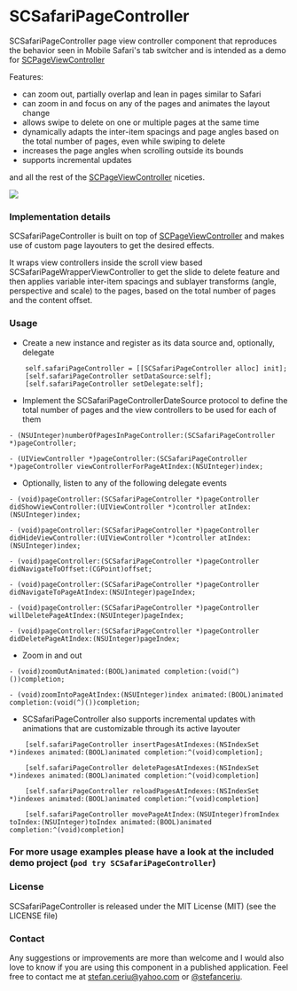 # SCSafariPageController


SCSafariPageController page view controller component that reproduces the behavior seen in Mobile Safari's tab switcher and is intended as a demo for [SCPageViewController](https://github.com/stefanceriu/SCPageViewController)

Features:

- can zoom out, partially overlap and lean in pages similar to Safari
- can zoom in and focus on any of the pages and animates the layout change
- allows swipe to delete on one or multiple pages at the same time
- dynamically adapts the inter-item spacings and page angles based on the total number of pages, even while swiping to delete
- increases the page angles when scrolling outside its bounds
- supports incremental updates

and all the rest of the [SCPageViewController](https://github.com/stefanceriu/SCPageViewController) niceties.


![](https://dl.dropboxusercontent.com/u/12748201/Recordings/SCSafariPageController/v1.0.0/SCSafariPageController%201.0.0.gif)

### Implementation details

SCSafariPageController is built on top of [SCPageViewController](https://github.com/stefanceriu/SCPageViewController) and makes use of custom page layouters to get the desired effects.

It wraps view controllers inside the scroll view based SCSafariPageWrapperViewController to get the slide to delete feature and then applies variable inter-item spacings and sublayer transforms (angle, perspective and scale) to the pages, based on the total number of pages and the content offset.

### Usage

- Create a new instance and register as its data source and, optionally, delegate

```objc
    self.safariPageController = [[SCSafariPageController alloc] init];
	[self.safariPageController setDataSource:self];
	[self.safariPageController setDelegate:self];
```

- Implement the SCSafariPageControllerDateSource protocol to define the total number of pages and the view controllers to be used for each of them

```
- (NSUInteger)numberOfPagesInPageController:(SCSafariPageController *)pageController;

- (UIViewController *)pageController:(SCSafariPageController *)pageController viewControllerForPageAtIndex:(NSUInteger)index;
```

- Optionally, listen to any of the following delegate events

```
- (void)pageController:(SCSafariPageController *)pageController didShowViewController:(UIViewController *)controller atIndex:(NSUInteger)index;

- (void)pageController:(SCSafariPageController *)pageController didHideViewController:(UIViewController *)controller atIndex:(NSUInteger)index;
			  
- (void)pageController:(SCSafariPageController *)pageController didNavigateToOffset:(CGPoint)offset;
   
- (void)pageController:(SCSafariPageController *)pageController didNavigateToPageAtIndex:(NSUInteger)pageIndex;

- (void)pageController:(SCSafariPageController *)pageController willDeletePageAtIndex:(NSUInteger)pageIndex;

- (void)pageController:(SCSafariPageController *)pageController didDeletePageAtIndex:(NSUInteger)pageIndex;
```

- Zoom in and out

```objc
- (void)zoomOutAnimated:(BOOL)animated completion:(void(^)())completion;

- (void)zoomIntoPageAtIndex:(NSUInteger)index animated:(BOOL)animated completion:(void(^)())completion;
```

- SCSafariPageController also supports incremental updates with animations that are customizable through its active layouter

```objc
	[self.safariPageController insertPagesAtIndexes:(NSIndexSet *)indexes animated:(BOOL)animated completion:^(void)completion];

	[self.safariPageController deletePagesAtIndexes:(NSIndexSet *)indexes animated:(BOOL)animated completion:^(void)completion]

	[self.safariPageController reloadPagesAtIndexes:(NSIndexSet *)indexes animated:(BOOL)animated completion:^(void)completion]

	[self.safariPageController movePageAtIndex:(NSUInteger)fromIndex toIndex:(NSUInteger)toIndex animated:(BOOL)animated completion:^(void)completion]
```

### For more usage examples please have a look at the included demo project (`pod try SCSafariPageController`)

### License
SCSafariPageController is released under the MIT License (MIT) (see the LICENSE file)

### Contact
Any suggestions or improvements are more than welcome  and I would also love to know if you are using this component in a published application.
Feel free to contact me at [stefan.ceriu@yahoo.com](mailto:stefan.ceriu@yahoo.com) or [@stefanceriu](https://twitter.com/stefanceriu).
